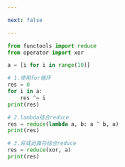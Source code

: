 ```yaml
---

next: false

---
```




<BlogInfo id="861" title="2.计算一个列表中所有元素的异或" author="白日梦想猿" pv=0 read_times=0 pre_cost_time="0分12秒" category="序列的修改_散列和切片" tag_list="['序列的修改_散列和切片']" create_time="2022.03.28 10:40:15" update_time="2022.03.28 11:09:06" />

```python
from functools import reduce
from operator import xor

a = [i for i in range(10)]

# 1.使用for循环
res = 0
for i in a:
    res ^= i
print(res)

# 2.lambda结合reduce
res = reduce(lambda a, b: a ^ b, a)
print(res)

# 3.异或运算符结合reduce
res = reduce(xor, a)
print(res)

```



<ActionBox />
